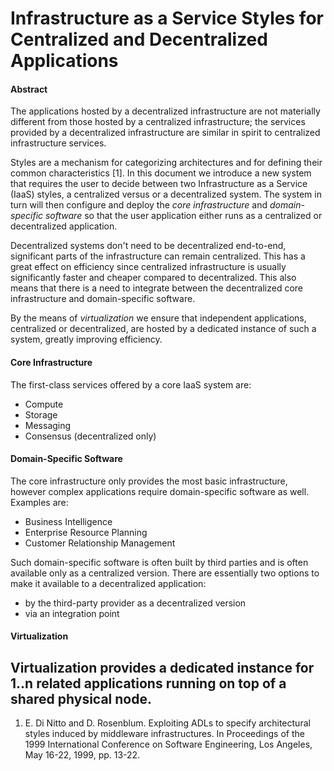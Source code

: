 # Infrastructure as a Service Styles for Centralized and Decentralized Applications
#### Abstract
The applications hosted by a decentralized infrastructure are not materially different from those hosted by a
centralized infrastructure; the services provided by a decentralized infrastructure are similar in spirit to
centralized infrastructure services.

Styles are a mechanism for categorizing architectures and for defining their common characteristics [1]. In
this document we introduce a new system that requires the user to decide between two Infrastructure as a Service
(IaaS) styles, a centralized versus or a decentralized system. The system in turn will then configure and deploy
the _core infrastructure_ and _domain-specific software_ so that the user application either runs as a centralized
or decentralized application.

Decentralized systems don't need to be decentralized end-to-end, significant parts of the infrastructure can
remain centralized. This has a great effect on efficiency since centralized infrastructure is usually significantly
faster and cheaper compared to decentralized. This also means that there is a need to integrate between the
decentralized core infrastructure and domain-specific software.

By the means of _virtualization_ we ensure that independent applications, centralized or decentralized, are hosted
by a dedicated instance of such a system, greatly improving efficiency.

#### Core Infrastructure
The first-class services offered by a core IaaS system are:
- Compute
- Storage
- Messaging
- Consensus (decentralized only)

#### Domain-Specific Software
The core infrastructure only provides the most basic infrastructure, however complex applications require
domain-specific software as well. Examples are:
- Business Intelligence
- Enterprise Resource Planning
- Customer Relationship Management

Such domain-specific software is often built by third parties and is often available only as a centralized
version. There are essentially two options to make it available to a decentralized application:
- by the third-party provider as a decentralized version
- via an integration point

#### Virtualization
Virtualization provides a dedicated instance for 1..n related applications running on top of a shared physical
node.
---
1. E. Di Nitto and D. Rosenblum. Exploiting ADLs to specify architectural styles induced by middleware infrastructures. In Proceedings of the 1999 International Conference on Software Engineering, Los Angeles, May 16-22, 1999, pp. 13-22.
